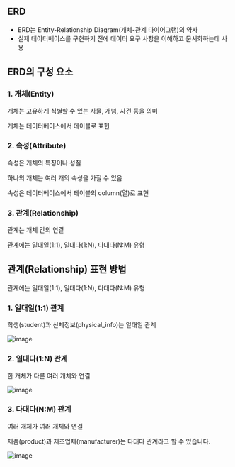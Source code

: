 ## ERD

- ERD는 Entity-Relationship Diagram(개체-관계 다이어그램)의 약자
- 실제 데이터베이스를 구현하기 전에 데이터 요구 사항을 이해하고 문서화하는데 사용

## ERD의 구성 요소

### **1. 개체(Entity)**

개체는 고유하게 식별할 수 있는 사물, 개념, 사건 등을 의미

개체는 데이터베이스에서 테이블로 표현

### **2. 속성(Attribute)**

속성은 개체의 특징이나 성질

하나의 개체는 여러 개의 속성을 가질 수 있음

속성은 데이터베이스에서 테이블의 column(열)로 표현

### **3. 관계(Relationship)**

관계는 개체 간의 연결

관계에는 일대일(1:1), 일대다(1:N), 다대다(N:M) 유형


## 관계(Relationship) 표현 방법

관계에는 일대일(1:1), 일대다(1:N), 다대다(N:M) 유형

### 1. 일대일(1:1) 관계

학생(student)과 신체정보(physical_info)는 일대일 관계

![image](https://github.com/githyuniiee/EST-TIL/assets/109260733/4d864ea8-17f9-42ac-a720-75c367c6e691)


### 2. 일대다(1:N) 관계

한 개체가 다른 여러 개체와 연결

![image](https://github.com/githyuniiee/EST-TIL/assets/109260733/3e7b9832-b04f-42f0-9819-402f3185d37b)


### 3. 다대다(N:M) 관계

여러 개체가 여러 개체와 연결

제품(product)과 제조업체(manufacturer)는 다대다 관계라고 할 수 있습니다.

![image](https://github.com/githyuniiee/EST-TIL/assets/109260733/64b7c1f3-ff1a-4f31-a0e6-6bece92eefaf)
